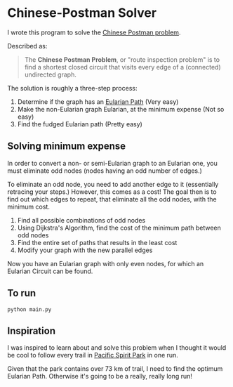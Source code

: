 # Chinese-Postman Solver

I wrote this program to solve the
[Chinese Postman problem](http://en.wikipedia.org/wiki/Route_inspection_problem).

Described as:

> The **Chinese Postman Problem**, or "route inspection problem"
> is to find a shortest closed circuit that visits every edge of a
> (connected) undirected graph.

The solution is roughly a three-step process:

1. Determine if the graph has an [Eularian Path](http://en.wikipedia.org/wiki/Eulerian_path)
    (Very easy)
2. Make the non-Eularian graph Eularian, at the minimum expense
    (Not so easy)
3. Find the fudged Eularian path
    (Pretty easy)

## Solving minimum expense

In order to convert a non- or semi-Eularian graph to an Eularian one,
you must eliminate odd nodes (nodes having an odd number of edges.)

To eliminate an odd node, you need to add another edge to it (essentially
retracing your steps.) However, this comes as a cost! The goal then is
to find out which edges to repeat, that eliminate all the odd nodes, with
the minimum cost.

1. Find all possible combinations of odd nodes
2. Using Dijkstra's Algorithm, find the cost of the minimum path between
odd nodes
3. Find the entire set of paths that results in the least cost
4. Modify your graph with the new parallel edges

Now you have an Eularian graph with only even nodes, for which an Eularian
Circuit can be found.

## To run

    python main.py

## Inspiration

I was inspired to learn about and solve this problem when I thought it would
be cool to follow every trail in
[Pacific Spirit Park](http://en.wikipedia.org/wiki/Pacific_Spirit_Regional_Park)
in one run.

Given that the park contains over 73 km of trail, I need to find the optimum
Eularian Path. Otherwise it's going to be a really, really long run!

